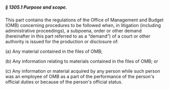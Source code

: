 ##### § 1305.1 Purpose and scope. #####

This part contains the regulations of the Office of Management and Budget (OMB) concerning procedures to be followed when, in litigation (including administrative proceedings), a subpoena, order or other demand (hereinafter in this part referred to as a “demand”) of a court or other authority is issued for the production or disclosure of:

(a) Any material contained in the files of OMB;

(b) Any information relating to materials contained in the files of OMB; or

(c) Any information or material acquired by any person while such person was an employee of OMB as a part of the performance of the person's official duties or because of the person's official status.
